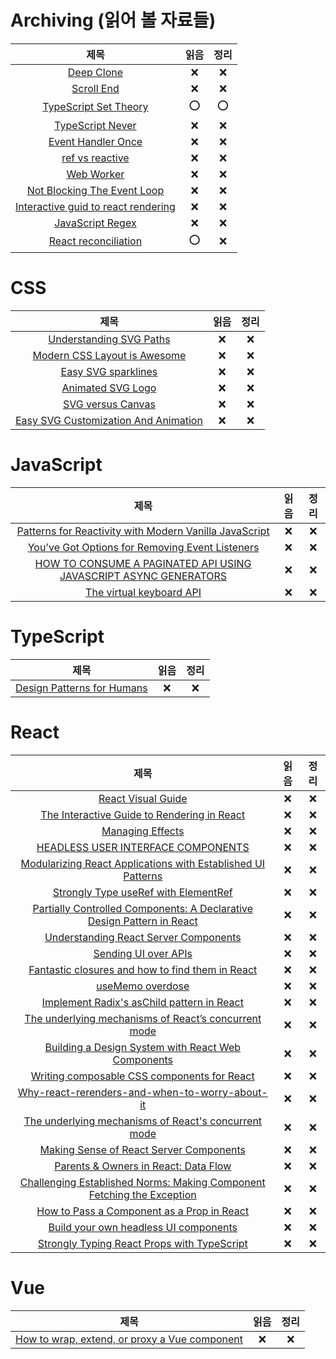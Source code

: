 # Archiving (읽어 볼 자료들)

|                                                  제목                                                   | 읽음 | 정리 |
| :-----------------------------------------------------------------------------------------------------: | :--: | :--: |
|                       [Deep Clone](https://www.builder.io/blog/structured-clone)                        |  ❌  |  ❌  |
|            [Scroll End](https://developer.chrome.com/blog/scrollend-a-new-javascript-event/)            |  ❌  |  ❌  |
|           [TypeScript Set Theory](https://blog.thoughtspile.tech/2023/01/23/typescript-sets/)           | ⭕️  | ⭕️  |
|                       [TypeScript Never](https://www.zhenghao.io/posts/ts-never)                        |  ❌  |  ❌  |
|                [Event Handler Once](https://javascriptweekly.com/link/134972/3e984c3fca)                |  ❌  |  ❌  |
| [ref vs reactive](https://mokkapps.de/blog/ref-vs-reactive-what-to-choose-using-vue-3-composition-api/) |  ❌  |  ❌  |
|    [Web Worker](https://www.smashingmagazine.com/2023/04/potential-web-workers-multithreading-web/)     |  ❌  |  ❌  |
|                  [Not Blocking The Event Loop](https://www.bbss.dev/posts/eventloop/)                   |  ❌  |  ❌  |
|                 [Interactive guid to react rendering](https://ui.dev/why-react-renders)                 |  ❌  |  ❌  |
|           [JavaScript Regex](https://www.honeybadger.io/blog/javascript-regular-expressions/)           |  ❌  |  ❌  |
|        [React reconciliation](https://www.developerway.com/posts/reconciliation-in-react#part2)         | ⭕️  |  ❌  |

# CSS

|                                                             제목                                                              | 읽음 | 정리 |
| :---------------------------------------------------------------------------------------------------------------------------: | :--: | :--: |
|                                   [Understanding SVG Paths](https://www.nan.fyi/svg-paths)                                    |  ❌  |  ❌  |
|           [Modern CSS Layout is Awesome](https://css-irl.info/video-modern-css-layout-is-awesome/?ref=heydesigner)            |  ❌  |  ❌  |
|                     [Easy SVG sparklines](https://alexplescan.com/posts/2023/07/08/easy-svg-sparklines/)                      |  ❌  |  ❌  |
|                                 [Animated SVG Logo](https://antfu.me/posts/animated-svg-logo)                                 |  ❌  |  ❌  |
|                              [SVG versus Canvas](https://www.jointjs.com/blog/svg-versus-canvas)                              |  ❌  |  ❌  |
| [Easy SVG Customization And Animation](https://www.smashingmagazine.com/2023/01/svg-customization-animation-practical-guide/) |  ❌  |  ❌  |

# JavaScript

|                                                                                    제목                                                                                    | 읽음 | 정리 |
| :------------------------------------------------------------------------------------------------------------------------------------------------------------------------: | :--: | :--: |
|                         [Patterns for Reactivity with Modern Vanilla JavaScript](https://frontendmasters.com/blog/vanilla-javascript-reactivity/)                          |  ❌  |  ❌  |
|                           [You’ve Got Options for Removing Event Listeners](https://www.macarthur.me/posts/options-for-removing-event-listeners)                           |  ❌  |  ❌  |
| [HOW TO CONSUME A PAGINATED API USING JAVASCRIPT ASYNC GENERATORS](https://jrsinclair.com/articles/2023/how-to-consume-a-paginated-api-using-javascript-async-generators/) |  ❌  |  ❌  |
|                                               [The virtual keyboard API](https://ishadeed.com/article/virtual-keyboard-api/)                                               |  ❌  |  ❌  |

# TypeScript

|                                          제목                                          | 읽음 | 정리 |
| :------------------------------------------------------------------------------------: | :--: | :--: |
| [Design Patterns for Humans](https://soobing.github.io/cs/design-patterns-for-humans/) |  ❌  |  ❌  |

# React

|                                                                               제목                                                                                | 읽음 | 정리 |
| :---------------------------------------------------------------------------------------------------------------------------------------------------------------: | :--: | :--: |
|                                                         [React Visual Guide](https://react.gg/visualized)                                                         |  ❌  |  ❌  |
|                             [The Interactive Guide to Rendering in React](https://ui.dev/c/react/renders?ck_subscriber_id=1747639579)                             |  ❌  |  ❌  |
|                                                        [Managing Effects](https://ui.dev/c/react/effects)                                                         |  ❌  |  ❌  |
|                       [HEADLESS USER INTERFACE COMPONENTS](https://www.merrickchristensen.com/articles/headless-user-interface-components/)                       |  ❌  |  ❌  |
|                         [Modularizing React Applications with Established UI Patterns](https://velog.io/@eunbinn/modularizing-react-apps)                         |  ❌  |  ❌  |
|                           [Strongly Type useRef with ElementRef](https://www.totaltypescript.com/strongly-type-useref-with-elementref)                            |  ❌  |  ❌  |
|         [Partially Controlled Components: A Declarative Design Pattern in React](https://www.jameskerr.blog/posts/partially-controlled-react-components/)         |  ❌  |  ❌  |
|                              [Understanding React Server Components](https://vercel.com/blog/understanding-react-server-components)                               |  ❌  |  ❌  |
|                                                 [Sending UI over APIs](https://www.builder.io/blog/ui-over-apis)                                                  |  ❌  |  ❌  |
|                             [Fantastic closures and how to find them in React](https://www.developerway.com/posts/fantastic-closures)                             |  ❌  |  ❌  |
|                                                      [useMemo overdose](https://edvins.io/usememo-overdose)                                                       |  ❌  |  ❌  |
|                                  [Implement Radix's asChild pattern in React](https://www.jacobparis.com/content/react-as-child)                                  |  ❌  |  ❌  |
|             [The underlying mechanisms of React’s concurrent mode](https://andreigatej.dev/blog/the-underlying-mechanisms-of-reacts-concurrent-mode/)             |  ❌  |  ❌  |
|                [Building a Design System with React Web Components](https://www.voorhoede.nl/en/blog/building-design-system-react-web-components/)                |  ❌  |  ❌  |
|                        [Writing composable CSS components for React](https://blog.logrocket.com/writing-composable-css-components-react/)                         |  ❌  |  ❌  |
|              [Why-react-rerenders-and-when-to-worry-about-it](https://punits.dev/jargon-free-intros/why-react-rerenders-and-when-to-worry-about-it/)              |  ❌  |  ❌  |
|             [The underlying mechanisms of React's concurrent mode](https://andreigatej.dev/blog/the-underlying-mechanisms-of-reacts-concurrent-mode/)             |  ❌  |  ❌  |
|                    [Making Sense of React Server Components](https://www.joshwcomeau.com/react/server-components/?ck_subscriber_id=2075819971)                    |  ❌  |  ❌  |
|                    [Parents & Owners in React: Data Flow](https://julesblom.com/writing/parents-owners-data-flow?ck_subscriber_id=2075819971)                     |  ❌  |  ❌  |
| [Challenging Established Norms: Making Component Fetching the Exception](https://jjenzz.com/making-component-fetching-the-exception/?ck_subscriber_id=2075819971) |  ❌  |  ❌  |
|                            [How to Pass a Component as a Prop in React](https://www.totaltypescript.com/pass-component-as-prop-react)                             |  ❌  |  ❌  |
|                  [Build your own headless UI components](https://www.jacobparis.com/content/react-headless-submenus?ck_subscriber_id=2075819971)                  |  ❌  |  ❌  |
|                               [Strongly Typing React Props with TypeScript](https://www.totaltypescript.com/react-props-typescript)                               |  ❌  |  ❌  |

# Vue

|                                                     제목                                                     | 읽음 | 정리 |
| :----------------------------------------------------------------------------------------------------------: | :--: | :--: |
| [How to wrap, extend, or proxy a Vue component](https://blog.logrocket.com/wrap-extend-proxy-vue-component/) |  ❌  |  ❌  |
